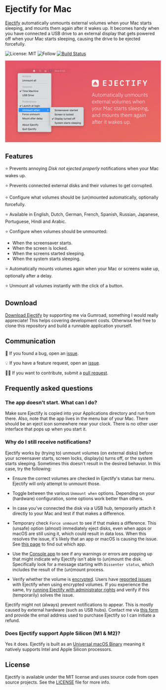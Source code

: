 # Ejectify for Mac

[Ejectify](https://ejectify.app) automatically unmounts external volumes when your Mac starts sleeping, and mounts them again after it wakes up. It becomes handy when you have connected a USB drive to an external display that gets powered off when your Mac starts sleeping, causing the drive to be ejected forcefully.  

![License: MIT](https://img.shields.io/badge/License-MIT-green.svg)
![Follow](https://img.shields.io/twitter/follow/nielsmouthaan?style=social)
[![Build Status](https://app.bitrise.io/app/cb954929dc35d7d8/status.svg?token=20ple7v5CsOiHP3_cNmAaw&branch=main)](https://app.bitrise.io/app/cb954929dc35d7d8)

![Header](Header.jpg)

## Features

⭐ Prevents annoying *Disk not ejected properly* notifications when your Mac wakes up.

⭐ Prevents connected external disks and their volumes to get corrupted.

⭐ Configure what volumes should be (un)mounted automatically, optionally forcefully.

⭐ Available in English, Dutch, German, French, Spanish, Russian, Japanese, Portuguese, Hindi and Arabic.

⭐ Configure when volumes should be unmounted:

- When the screensaver starts.
- When the screen is locked.
- When the screens started sleeping.
- When the system starts sleeping.

⭐ Automatically mounts volumes again when your Mac or screens wake up, optionally after a delay.

⭐ Unmount all volumes instantly with the click of a button.


## Download

[Download Ejectify](https://gum.co/ejectify) by supporting me via Gumroad, something I would really appreciate! This helps covering development costs. Otherwise feel free to clone this repository and build a runnable application yourself.
  
## Communication

🐛 If you found a bug, open an [issue](https://github.com/nielsmouthaan/ejectify-macos/issues).

💡 If you have a feature request, open an [issue](https://github.com/nielsmouthaan/ejectify-macos/issues).

🧑‍💻 If you want to contribute, submit a [pull request](https://github.com/nielsmouthaan/ejectify-macos/pulls).

## Frequently asked questions

### The app doesn't start. What can I do?

Make sure Ejectify is copied into your Applications directory and run from there. Also, note that the app lives in the menu bar of your Mac. There should be an eject icon somewhere near your clock. There is no other user interface that pops up when you start it.

### Why do I still receive notifications?

Ejectify works by (trying to) unmount volumes (on external disks) before your screensaver starts, screen locks, display(s) turns off, or the system starts sleeping. Sometimes this doesn't result in the desired behavior. In this case, try the following:

- Ensure the correct volumes are checked in Ejectify's status bar menu. Ejectify will only attempt to unmount those.

- Toggle between the various `Unmount when` options. Depending on your (hardware) configuration, some options work better than others.

- In case you've connected the disk via a USB hub, temporarily attach it directly to your Mac and test if that makes a difference.

- Temporary check `Force unmount` to see if that makes a difference. This (unsafe) option (almost) immediately eject disks, even when apps or macOS are still using it, which could result in data loss. When this resolves the issue, it's likely that an app or macOS is causing the issue. See [this page](https://serverfault.com/a/159428) to find out which app.

- Use the [Console app](https://support.apple.com/en-gb/guide/console/welcome/mac) to see if any warnings or errors are popping up that might indicate why Ejectify isn't able to (un)mount the disk. Specifically look for a message starting with `Dissenter status`, which includes the result of the (un)mount process.

- Verify whether the volume is [encrypted](https://support.apple.com/guide/disk-utility/dskutl35612/mac). Users have [reported issues](https://github.com/nielsmouthaan/ejectify-macos/issues/34) with Ejectify when using encrypted volumes. If you experience the same, try [running Ejectify with administrator rights](https://github.com/nielsmouthaan/ejectify-macos/issues/34#issuecomment-1038299356) and verify if this (temporarily) solves the issue.

Ejectify might not (always) prevent notifications to appear. This is mostly caused by external hardware (such as USB hubs). Contact me via [this form](https://ejectify.app/#contact) and provide the email address used to purchase Ejectify so I can initiate a refund.

### Does Ejectify support Apple Silicon (M1 & M2)?

Yes it does. Ejectify is built as an [Universal macOS Binary](https://developer.apple.com/documentation/apple-silicon/building-a-universal-macos-binary) meaning it natively supports Intel and Apple Silicon processors.

## License

Ejectify is available under the MIT license and uses source code from open source projects. See the [LICENSE](https://github.com/nielsmouthaan/ejectify-macos/blob/main/LICENSE) file for more info.
